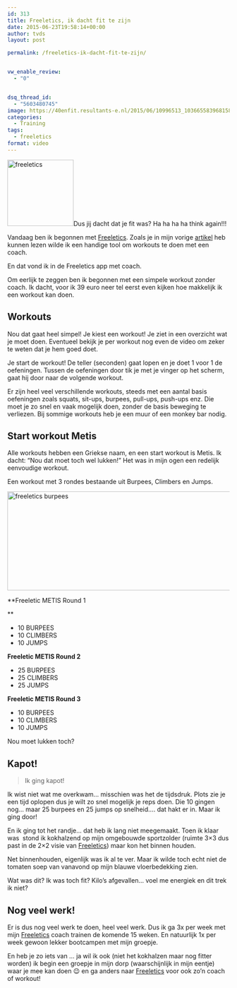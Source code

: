 ```yaml
---
id: 313
title: Freeletics, ik dacht fit te zijn
date: 2015-06-23T19:58:14+00:00
author: tvds
layout: post

permalink: /freeletics-ik-dacht-fit-te-zijn/


vw_enable_review:
  - "0"


dsq_thread_id:
  - "5603480745"
image: https://40enfit.resultants-e.nl/2015/06/10996513_1036655839681583_5355717540131087324_o.jpg
categories:
  - Training
tags:
  - freeletics
format: video
---
```

<img class=" wp-image-309 size-thumbnail alignleft" src="https://40enfit.resultants-e.nl/2015/06/11043192_1612083052358952_6589216528253545437_n-150x150.png" alt="freeletics" width="150" height="150" srcset="https://40enfit.resultants-e.nl/2015/06/11043192_1612083052358952_6589216528253545437_n-150x150.png 150w, https://40enfit.resultants-e.nl/2015/06/11043192_1612083052358952_6589216528253545437_n-80x80.png 80w, https://40enfit.resultants-e.nl/2015/06/11043192_1612083052358952_6589216528253545437_n-360x360.png 360w" sizes="(max-width: 150px) 100vw, 150px" />Dus jij dacht dat je fit was? Ha ha ha ha think again!!!

Vandaag ben ik begonnen met [Freeletics](https://www.freeletics.com/r/theov-SywtcT). Zoals je in mijn vorige [artikel](https://40enfit.nl/freeletics-is-mijn-nieuwe-coach/) heb kunnen lezen wilde ik een handige tool om workouts te doen met een coach.

En dat vond ik in de Freeletics app met coach.

<!--more-->

Om eerlijk te zeggen ben ik begonnen met een simpele workout zonder coach. Ik dacht, voor ik 39 euro neer tel eerst even kijken hoe makkelijk ik een workout kan doen.

## Workouts

Nou dat gaat heel simpel! Je kiest een workout! Je ziet in een overzicht wat je moet doen. Eventueel bekijk je per workout nog even de video om zeker te weten dat je hem goed doet.

Je start de workout! De teller (seconden) gaat lopen en je doet 1 voor 1 de oefeningen. Tussen de oefeningen door tik je met je vinger op het scherm, gaat hij door naar de volgende workout.

Er zijn heel veel verschillende workouts, steeds met een aantal basis oefeningen zoals squats, sit-ups, burpees, pull-ups, push-ups enz. Die moet je zo snel en vaak mogelijk doen, zonder de basis beweging te verliezen. Bij sommige workouts heb je een muur of een monkey bar nodig.

## **Start workout Metis**

Alle workouts hebben een Griekse naam, en een start workout is Metis. Ik dacht: &#8220;Nou dat moet toch wel lukken!&#8221; Het was in mijn ogen een redelijk eenvoudige workout.

Een workout met 3 rondes bestaande uit Burpees, Climbers en Jumps.
  
[<img class="aligncenter wp-image-317" src="https://40enfit.resultants-e.nl/2015/06/freeletics_burpees-1024x381.jpg" alt="freeletics burpees" width="601" height="224" srcset="https://40enfit.resultants-e.nl/2015/06/freeletics_burpees-1024x381.jpg 1024w, https://40enfit.resultants-e.nl/2015/06/freeletics_burpees-300x112.jpg 300w, https://40enfit.resultants-e.nl/2015/06/freeletics_burpees.jpg 1600w" sizes="(max-width: 601px) 100vw, 601px" />](https://40enfit.resultants-e.nl/2015/06/freeletics_burpees.jpg)

**Freeletic METIS Round 1
  
** 

  * <span class="big_and_bold ng-binding" data-ng-hide="workout.category_slug == 'max'">10 </span><span class="workout_detail-table-exercise ng-binding">BURPEES</span>
  * <span class="big_and_bold ng-binding" data-ng-hide="workout.category_slug == 'max'">10 </span><span class="workout_detail-table-exercise ng-binding">CLIMBERS</span>
  * <span class="big_and_bold ng-binding" data-ng-hide="workout.category_slug == 'max'">10 </span><span class="workout_detail-table-exercise ng-binding">JUMPS</span>

**Freeletic METIS Round 2**

  * <span class="big_and_bold ng-binding" data-ng-hide="workout.category_slug == 'max'">25 </span><span class="workout_detail-table-exercise ng-binding">BURPEES</span>
  * <span class="big_and_bold ng-binding" data-ng-hide="workout.category_slug == 'max'">25 </span><span class="workout_detail-table-exercise ng-binding">CLIMBERS</span>
  * <span class="big_and_bold ng-binding" data-ng-hide="workout.category_slug == 'max'">25 </span><span class="workout_detail-table-exercise ng-binding">JUMPS</span>

**Freeletic METIS Round 3**

  * <span class="big_and_bold ng-binding" data-ng-hide="workout.category_slug == 'max'">10 </span><span class="workout_detail-table-exercise ng-binding">BURPEES</span>
  * <span class="big_and_bold ng-binding" data-ng-hide="workout.category_slug == 'max'">10 </span><span class="workout_detail-table-exercise ng-binding">CLIMBERS</span>
  * <span class="big_and_bold ng-binding" data-ng-hide="workout.category_slug == 'max'">10 </span><span class="workout_detail-table-exercise ng-binding">JUMPS</span>

Nou moet lukken toch?

## Kapot!

> Ik ging kapot!

Ik wist niet wat me overkwam&#8230; misschien was het de tijdsdruk. Plots zie je een tijd oplopen dus je wilt zo snel mogelijk je reps doen. Die 10 gingen nog&#8230; maar 25 burpees en 25 jumps op snelheid&#8230;. dat hakt er in. Maar ik ging door!

En ik ging tot het randje&#8230; dat heb ik lang niet meegemaakt. Toen ik klaar was  stond ik kokhalzend op mijn omgebouwde sportzolder (ruimte 3&#215;3 dus past in de 2&#215;2 visie van [Freeletics](https://www.freeletics.com/r/theov-SywtcT)) maar kon het binnen houden.

Net binnenhouden, eigenlijk was ik al te ver. Maar ik wilde toch echt niet de tomaten soep van vanavond op mijn blauwe vloerbedekking zien.

Wat was dit? Ik was toch fit? Kilo&#8217;s afgevallen&#8230; voel me energiek en dit trek ik niet?

## Nog veel werk!

Er is dus nog veel werk te doen, heel veel werk. Dus ik ga 3x per week met mijn [Freeletics](https://www.freeletics.com/r/theov-SywtcT) coach trainen de komende 15 weken. En natuurlijk 1x per week gewoon lekker bootcampen met mijn groepje.

En heb je zo iets van &#8230; ja wil ik ook (niet het kokhalzen maar nog fitter worden) ik begin een groepje in mijn dorp (waarschijnlijk in mijn eentje) waar je mee kan doen 😉 en ga anders naar [Freeletics](https://www.freeletics.com/r/theov-SywtcT) voor ook zo&#8217;n coach of workout!